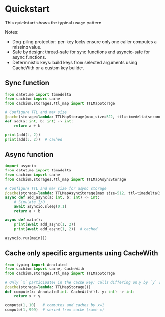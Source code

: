 # Quickstart

This quickstart shows the typical usage pattern.

Notes:
- Dog-piling protection: per-key locks ensure only one caller computes a missing value.
- Safe by design: thread-safe for sync functions and asyncio-safe for async functions.
- Deterministic keys: build keys from selected arguments using CacheWith or a custom key builder.

## Sync function

```python
from datetime import timedelta
from cachium import cache
from cachium.storages.ttl_map import TTLMapStorage

# Configure TTL and max size
@cache(storage=lambda: TTLMapStorage(max_size=512, ttl=timedelta(seconds=30)))
def add(a: int, b: int) -> int:
    return a + b

print(add(1, 2))
print(add(1, 2))  # cached
```

## Async function

```python
import asyncio
from datetime import timedelta
from cachium import cache
from cachium.storages.ttl_map import TTLMapAsyncStorage

# Configure TTL and max size for async storage
@cache(storage=lambda: TTLMapAsyncStorage(max_size=512, ttl=timedelta(seconds=30)))
async def add_async(a: int, b: int) -> int:
    # Simulate I/O
    await asyncio.sleep(0.1)
    return a + b

async def main():
    print(await add_async(1, 2))
    print(await add_async(1, 2))  # cached

asyncio.run(main())
```

## Cache only specific arguments using CacheWith

```python
from typing import Annotated
from cachium import cache, CacheWith
from cachium.storages.ttl_map import TTLMapStorage

# Only `x` participates in the cache key; calls differing only by `y` share the cached result
@cache(storage=lambda: TTLMapStorage())
def compute(x: Annotated[int, CacheWith()], y: int) -> int:
    return x + y

compute(1, 10)   # computes and caches by x=1
compute(1, 999)  # served from cache (same x)
```
